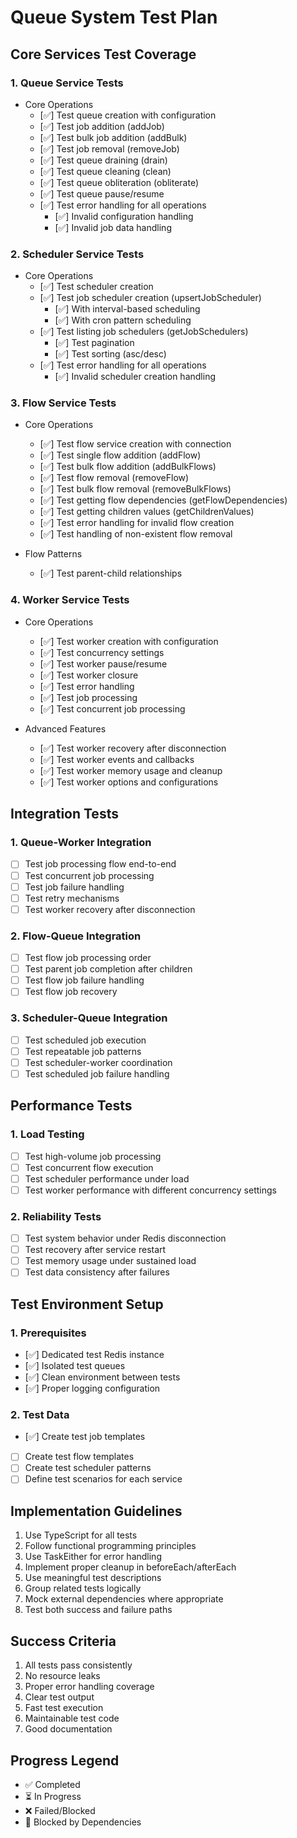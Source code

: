 # Queue System Test Plan

## Core Services Test Coverage

### 1. Queue Service Tests

- Core Operations
  - [✅] Test queue creation with configuration
  - [✅] Test job addition (addJob)
  - [✅] Test bulk job addition (addBulk)
  - [✅] Test job removal (removeJob)
  - [✅] Test queue draining (drain)
  - [✅] Test queue cleaning (clean)
  - [✅] Test queue obliteration (obliterate)
  - [✅] Test queue pause/resume
  - [✅] Test error handling for all operations
    - [✅] Invalid configuration handling
    - [✅] Invalid job data handling

### 2. Scheduler Service Tests

- Core Operations
  - [✅] Test scheduler creation
  - [✅] Test job scheduler creation (upsertJobScheduler)
    - [✅] With interval-based scheduling
    - [✅] With cron pattern scheduling
  - [✅] Test listing job schedulers (getJobSchedulers)
    - [✅] Test pagination
    - [✅] Test sorting (asc/desc)
  - [✅] Test error handling for all operations
    - [✅] Invalid scheduler creation handling

### 3. Flow Service Tests

- Core Operations

  - [✅] Test flow service creation with connection
  - [✅] Test single flow addition (addFlow)
  - [✅] Test bulk flow addition (addBulkFlows)
  - [✅] Test flow removal (removeFlow)
  - [✅] Test bulk flow removal (removeBulkFlows)
  - [✅] Test getting flow dependencies (getFlowDependencies)
  - [✅] Test getting children values (getChildrenValues)
  - [✅] Test error handling for invalid flow creation
  - [✅] Test handling of non-existent flow removal

- Flow Patterns
  - [✅] Test parent-child relationships

### 4. Worker Service Tests

- Core Operations

  - [✅] Test worker creation with configuration
  - [✅] Test concurrency settings
  - [✅] Test worker pause/resume
  - [✅] Test worker closure
  - [✅] Test error handling
  - [✅] Test job processing
  - [✅] Test concurrent job processing

- Advanced Features
  - [✅] Test worker recovery after disconnection
  - [✅] Test worker events and callbacks
  - [✅] Test worker memory usage and cleanup
  - [✅] Test worker options and configurations

## Integration Tests

### 1. Queue-Worker Integration

- [ ] Test job processing flow end-to-end
- [ ] Test concurrent job processing
- [ ] Test job failure handling
- [ ] Test retry mechanisms
- [ ] Test worker recovery after disconnection

### 2. Flow-Queue Integration

- [ ] Test flow job processing order
- [ ] Test parent job completion after children
- [ ] Test flow job failure handling
- [ ] Test flow job recovery

### 3. Scheduler-Queue Integration

- [ ] Test scheduled job execution
- [ ] Test repeatable job patterns
- [ ] Test scheduler-worker coordination
- [ ] Test scheduled job failure handling

## Performance Tests

### 1. Load Testing

- [ ] Test high-volume job processing
- [ ] Test concurrent flow execution
- [ ] Test scheduler performance under load
- [ ] Test worker performance with different concurrency settings

### 2. Reliability Tests

- [ ] Test system behavior under Redis disconnection
- [ ] Test recovery after service restart
- [ ] Test memory usage under sustained load
- [ ] Test data consistency after failures

## Test Environment Setup

### 1. Prerequisites

- [✅] Dedicated test Redis instance
- [✅] Isolated test queues
- [✅] Clean environment between tests
- [✅] Proper logging configuration

### 2. Test Data

- [✅] Create test job templates
- [ ] Create test flow templates
- [ ] Create test scheduler patterns
- [ ] Define test scenarios for each service

## Implementation Guidelines

1. Use TypeScript for all tests
2. Follow functional programming principles
3. Use TaskEither for error handling
4. Implement proper cleanup in beforeEach/afterEach
5. Use meaningful test descriptions
6. Group related tests logically
7. Mock external dependencies where appropriate
8. Test both success and failure paths

## Success Criteria

1. All tests pass consistently
2. No resource leaks
3. Proper error handling coverage
4. Clear test output
5. Fast test execution
6. Maintainable test code
7. Good documentation

## Progress Legend

- ✅ Completed
- ⏳ In Progress
- ❌ Failed/Blocked
- 🚫 Blocked by Dependencies
